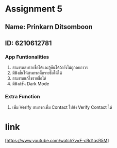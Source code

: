 # Assignment 5

## Name: Prinkarn Ditsomboon
## ID: 6210612781

### App Funtionalities
1. สามารถลบรายชื่อได้และกู้คืนได้ถ้ายังไม่ถูกลบถาวร
2. มีฟังชั่นให้สามารถติ๊กรายชื่อได้ได้
3. สามารถแก้ไขรายชื่อได้
4. มีฟังก์ชัน Dark Mode

### Extra Function
1. เพิ่ม Verify สามารถเพื่ม Contact ไปยัง Verify Contact ได้

# link
[https://www.youtube.com/watch?v=F-cRd1qsR5M]
